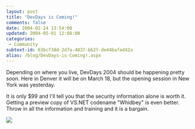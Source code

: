 ```yaml
---
layout: post
title: "DevDays is Coming!"
comments: false
date: 2004-02-24 13:54:00
updated: 2004-05-01 12:08:00
categories:
 - Community
subtext-id: 63bcf38d-2d7a-4837-b62f-de44bafad42a
alias: /blog/DevDays-is-Coming!.aspx
---
```



Depending on where you live, DevDays 2004 should be happening pretty soon. Here in Denver it will be on March 18, but the opening session in New York was yesterday.

It is only $99 and I'll tell you that the security information alone is worth it. Getting a preview copy of VS.NET codename "Whidbey" is even better. Throw in all the information and training and it is a bargain.

[![](/images/15/o_DD_button_bethere_140x99.jpg)](http://www.microsoft.com/devdays2004/)

